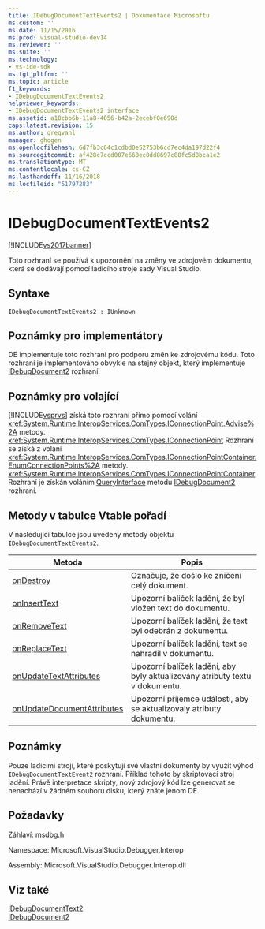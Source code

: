 ```yaml
---
title: IDebugDocumentTextEvents2 | Dokumentace Microsoftu
ms.custom: ''
ms.date: 11/15/2016
ms.prod: visual-studio-dev14
ms.reviewer: ''
ms.suite: ''
ms.technology:
- vs-ide-sdk
ms.tgt_pltfrm: ''
ms.topic: article
f1_keywords:
- IDebugDocumentTextEvents2
helpviewer_keywords:
- IDebugDocumentTextEvents2 interface
ms.assetid: a10cbb6b-11a8-4056-b42a-2ecebf0e690d
caps.latest.revision: 15
ms.author: gregvanl
manager: ghogen
ms.openlocfilehash: 6d7fb3c64c1cdbd0e52753b6cd7ec4da197d22f4
ms.sourcegitcommit: af428c7ccd007e668ec0dd8697c88fc5d8bca1e2
ms.translationtype: MT
ms.contentlocale: cs-CZ
ms.lasthandoff: 11/16/2018
ms.locfileid: "51797283"
---
```

# <a name="idebugdocumenttextevents2"></a>IDebugDocumentTextEvents2
[!INCLUDE[vs2017banner](../../../includes/vs2017banner.md)]

Toto rozhraní se používá k upozornění na změny ve zdrojovém dokumentu, která se dodávají pomocí ladicího stroje sady Visual Studio.  
  
## <a name="syntax"></a>Syntaxe  
  
```  
IDebugDocumentTextEvents2 : IUnknown  
```  
  
## <a name="notes-for-implementers"></a>Poznámky pro implementátory  
 DE implementuje toto rozhraní pro podporu změn ke zdrojovému kódu. Toto rozhraní je implementováno obvykle na stejný objekt, který implementuje [IDebugDocument2](../../../extensibility/debugger/reference/idebugdocument2.md) rozhraní.  
  
## <a name="notes-for-callers"></a>Poznámky pro volající  
 [!INCLUDE[vsprvs](../../../includes/vsprvs-md.md)] získá toto rozhraní přímo pomocí volání <xref:System.Runtime.InteropServices.ComTypes.IConnectionPoint.Advise%2A> metody. <xref:System.Runtime.InteropServices.ComTypes.IConnectionPoint> Rozhraní se získá z volání <xref:System.Runtime.InteropServices.ComTypes.IConnectionPointContainer.EnumConnectionPoints%2A> metody. <xref:System.Runtime.InteropServices.ComTypes.IConnectionPointContainer> Rozhraní je získán voláním [QueryInterface](http://msdn.microsoft.com/library/62fce95e-aafa-4187-b50b-e6611b74c3b3) metodu [IDebugDocument2](../../../extensibility/debugger/reference/idebugdocument2.md) rozhraní.  
  
## <a name="methods-in-vtable-order"></a>Metody v tabulce Vtable pořadí  
 V následující tabulce jsou uvedeny metody objektu `IDebugDocumentTextEvents2`.  
  
|Metoda|Popis|  
|------------|-----------------|  
|[onDestroy](../../../extensibility/debugger/reference/idebugdocumenttextevents2-ondestroy.md)|Označuje, že došlo ke zničení celý dokument.|  
|[onInsertText](../../../extensibility/debugger/reference/idebugdocumenttextevents2-oninserttext.md)|Upozorní balíček ladění, že byl vložen text do dokumentu.|  
|[onRemoveText](../../../extensibility/debugger/reference/idebugdocumenttextevents2-onremovetext.md)|Upozorní balíček ladění, že text byl odebrán z dokumentu.|  
|[onReplaceText](../../../extensibility/debugger/reference/idebugdocumenttextevents2-onreplacetext.md)|Upozorní balíček ladění, text se nahradil v dokumentu.|  
|[onUpdateTextAttributes](../../../extensibility/debugger/reference/idebugdocumenttextevents2-onupdatetextattributes.md)|Upozorní balíček ladění, aby byly aktualizovány atributy textu v dokumentu.|  
|[onUpdateDocumentAttributes](../../../extensibility/debugger/reference/idebugdocumenttextevents2-onupdatedocumentattributes.md)|Upozorní příjemce události, aby se aktualizovaly atributy dokumentu.|  
  
## <a name="remarks"></a>Poznámky  
 Pouze ladicími stroji, které poskytují své vlastní dokumenty by využít výhod `IDebugDocumentTextEvent2` rozhraní. Příklad tohoto by skriptovací stroj ladění. Právě interpretace skripty, nový zdrojový kód lze generovat se nenachází v žádném souboru disku, který znáte jenom DE.  
  
## <a name="requirements"></a>Požadavky  
 Záhlaví: msdbg.h  
  
 Namespace: Microsoft.VisualStudio.Debugger.Interop  
  
 Assembly: Microsoft.VisualStudio.Debugger.Interop.dll  
  
## <a name="see-also"></a>Viz také  
 [IDebugDocumentText2](../../../extensibility/debugger/reference/idebugdocumenttext2.md)   
 [IDebugDocument2](../../../extensibility/debugger/reference/idebugdocument2.md)

